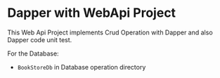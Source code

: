 # Dapper with WebApi Project

This Web Api Project implements Crud Operation with Dapper and also Dapper code unit test.

For the Database:
- `BookStoreDb` in Database operation directory